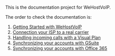This is the documentation project for WeHostVoIP. 

The order to check the documentation is:

1. [Getting Started with WeHostVoIP](getting_started.md)
2. [Connection your ISP to a real carrier](connecting_wehostvoip.md)
3. [Handling incoming calls with a Visual Plan](handling_incoming_calls.md)
4. [Synchronizing your accounts with GSuite](synchronization-gsuite.md)
5. [Synchronizing your accounts with Office 365](synchronization-azure.md)



